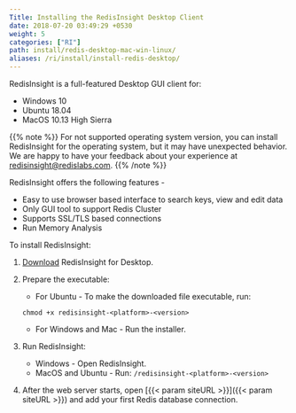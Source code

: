 ```yaml
---
Title: Installing the RedisInsight Desktop Client
date: 2018-07-20 03:49:29 +0530
weight: 5
categories: ["RI"]
path: install/redis-desktop-mac-win-linux/
aliases: /ri/install/install-redis-desktop/
---
```

RedisInsight is a full-featured Desktop GUI client for:

- Windows 10
- Ubuntu 18.04
- MacOS 10.13 High Sierra

{{% note %}}
For not supported operating system version, you can install RedisInsight for the operating system, but it may have unexpected behavior.
We are happy to have your feedback about your experience at redisinsight@redislabs.com.
{{% /note %}}

RedisInsight offers the following features -

* Easy to use browser based interface to search keys, view and edit data
* Only GUI tool to support Redis Cluster
* Supports SSL/TLS based connections
* Run Memory Analysis

To install RedisInsight:

1. [Download](https://redislabs.com/redisinsight/) RedisInsight for Desktop.
1. Prepare the executable:

    - For Ubuntu - To make the downloaded file executable, run:

    ```src
    chmod +x redisinsight-<platform>-<version>
    ```

    - For Windows and Mac - Run the installer.

1. Run RedisInsight:

    - Windows - Open RedisInsight.
    - MacOS and Ubuntu - Run: `/redisinsight-<platform>-<version>`

1. After the web server starts, open [{{< param siteURL >}}]({{< param siteURL >}}) and add your first Redis database connection.
